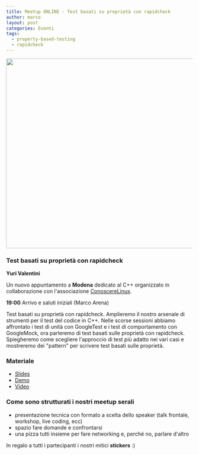 ```yaml
---
title: Meetup ONLINE - Test basati su proprietà con rapidcheck
author: marco
layout: post
categories: Eventi
tags:
  - property-based-testing
  - rapidcheck
---
```



<center><img class="aligncenter wp-image-9361 size-full" src="https://www.italiancpp.org/wp-content/uploads/2020/02/banner_meetupMo0420.png" alt="" width="1024" height="512" /></center>

<h3>Test basati su proprietà con rapidcheck</h3>

**Yuri Valentini**

Un nuovo appuntamento a <strong>Modena</strong> dedicato al C++ organizzato in collaborazione con l'associazione <a href="http://conoscerelinux.org">ConoscereLinux</a>.


<strong>19:00</strong> Arrivo e saluti iniziali (Marco Arena)

Test basati su proprietà con rapidcheck. Amplieremo il nostro arsenale di strumenti per il test del codice in C++.
Nelle scorse sessioni abbiamo affrontato i test di unità con GoogleTest e i test di comportamento con GoogleMock, ora parleremo di test basati sulle proprietà con rapidcheck. Spiegheremo come scegliere l'approccio di test più adatto nei vari casi e mostreremo dei "pattern" per scrivere test basati sulle proprietà.


<h3>Materiale</h3>

<ul>
 	<li><a href="https://conoscerelinux.org/wp-content/uploads/2020/02/Test-di-proprietà-Yuri-Valentini-9-Aprile-2020.pdf">Slides</a></li>
 	<li><a href="https://github.com/yuroller/proptest/">Demo</a></li>
 	<li><a href="https://youtu.be/BHNFFhf8LAY">Video</a></li>
</ul>

<h3>Come sono strutturati i nostri meetup serali</h3>

<ul>
 	<li>presentazione tecnica con formato a scelta dello speaker (talk frontale, workshop, live coding, ecc)</li>
 	<li>spazio fare domande e confrontarsi</li>
 	<li>una pizza tutti insieme per fare networking e, perché no, parlare d'altro</li>
</ul>

In regalo a tutti i partecipanti i nostri mitici <strong>stickers</strong> :)
